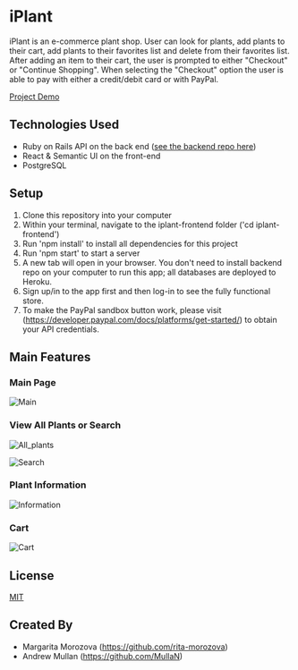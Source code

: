 # iPlant

iPlant is an e-commerce plant shop. User can look for plants, add plants to their cart, add plants to their favorites list and delete from their favorites list. After adding an item to their cart, the user is prompted to either "Checkout" or "Continue Shopping". When selecting the "Checkout" option the user is able to pay with either a credit/debit card or with PayPal.

[Project Demo](https://youtu.be/gJ6-OvyNNwE)

## Technologies Used
* Ruby on Rails API on the back end ([see the backend repo here](https://github.com/rita-morozova/iplant-backend))
* React & Semantic UI on the front-end
* PostgreSQL

## Setup

1. Clone this repository into your computer
2. Within your terminal, navigate to the iplant-frontend folder ('cd iplant-frontend')
3. Run 'npm install' to install all dependencies for this project
4. Run 'npm start' to start a server
5. A new tab will open in your browser. You don't need to install backend repo on your computer to run this app;
all databases are deployed to Heroku.
6. Sign up/in to the app first and then log-in to see the fully functional store.
7. To make the PayPal sandbox button work, please visit (https://developer.paypal.com/docs/platforms/get-started/) to obtain your API credentials.

## Main Features

### Main Page
![Main](/home.png)



### View All Plants or Search

![All_plants](https://res.cloudinary.com/diexi8g0j/image/upload/v1612757123/Screen_Shot_2021-02-07_at_7.54.19_PM_bwfcek.png)

![Search](https://res.cloudinary.com/diexi8g0j/image/upload/v1612757068/Screen_Shot_2021-02-07_at_7.54.43_PM_slnhyn.png)

### Plant Information

![Information](https://res.cloudinary.com/diexi8g0j/image/upload/v1612757083/Screen_Shot_2021-02-07_at_7.55.04_PM_x2jrtw.png)

### Cart

![Cart](https://res.cloudinary.com/diexi8g0j/image/upload/v1612757094/Screen_Shot_2021-02-07_at_7.56.52_PM_s1thd4.png)



## License

[MIT](https://choosealicense.com/licenses/mit/)

## Created By

- Margarita Morozova (https://github.com/rita-morozova)
- Andrew Mullan (https://github.com/MullaN)
